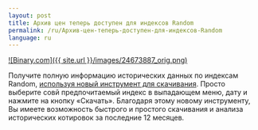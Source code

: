 ```yaml
---
layout: post
title: Архив цен теперь доступен для индексов Random
permalink: /ru/Архив-цен-теперь-доступен-для-индексов-Random
language: ru
---
```


[![Binary.com]({{ site.url }}/images/24673887_orig.png)](https://www.binary.com/)

Получите полную информацию исторических данных по индексам Random, [используя новый инструмент для скачивания](https://www.binary.com/). Просто выберите совй предпочитаемый индекс в выпадающем меню, дату и нажмите на кнопку «Скачать». Благодаря этому новому инструменту, Вы имеете возможность быстрого и простого скачивания и анализа исторических котировок за последние 12 месяцев.
